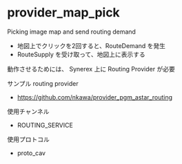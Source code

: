 # provider_map_pick
Picking image map and send routing demand


- 地図上でクリックを2回すると、RouteDemand を発生
- RouteSupply を受け取って、地図上に表示する

動作させるためには、 Synerex 上に Routing Provider が必要

サンプル routing provider
- https://github.com/nkawa/provider_pgm_astar_routing


使用チャンネル
- ROUTING_SERVICE

使用プロトコル
- proto_cav


